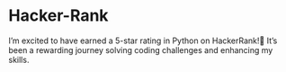 # Hacker-Rank
I’m excited to have earned a 5-star rating in Python on HackerRank!🎉
It’s been a rewarding journey solving coding challenges and enhancing my skills. 
